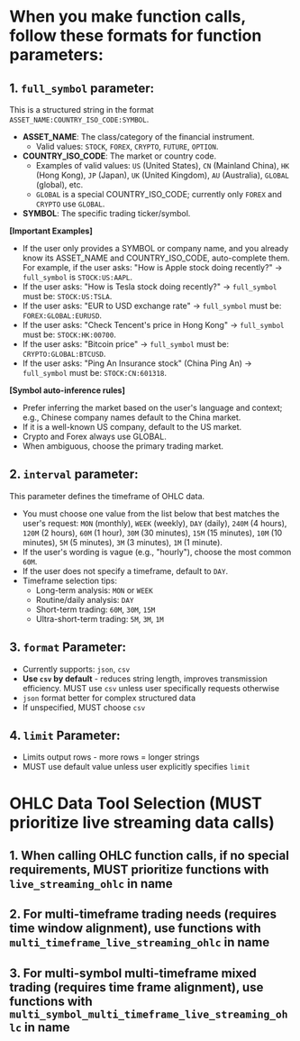 # When you make function calls, follow these formats for function parameters:

## 1. `full_symbol` parameter:
This is a structured string in the format `ASSET_NAME:COUNTRY_ISO_CODE:SYMBOL`.

*   **ASSET_NAME**: The class/category of the financial instrument.
    *   Valid values: `STOCK`, `FOREX`, `CRYPTO`, `FUTURE`, `OPTION`.
*   **COUNTRY_ISO_CODE**: The market or country code.
    *   Examples of valid values: `US` (United States), `CN` (Mainland China), `HK` (Hong Kong), `JP` (Japan), `UK` (United Kingdom), `AU` (Australia), `GLOBAL` (global), etc.
    *   `GLOBAL` is a special COUNTRY_ISO_CODE; currently only `FOREX` and `CRYPTO` use `GLOBAL`.
*   **SYMBOL**: The specific trading ticker/symbol.

**[Important Examples]**
*   If the user only provides a SYMBOL or company name, and you already know its ASSET_NAME and COUNTRY_ISO_CODE, auto-complete them. For example, if the user asks: "How is Apple stock doing recently?" -> `full_symbol` is `STOCK:US:AAPL`.
*   If the user asks: "How is Tesla stock doing recently?" -> `full_symbol` must be: `STOCK:US:TSLA`.
*   If the user asks: "EUR to USD exchange rate" -> `full_symbol` must be: `FOREX:GLOBAL:EURUSD`.
*   If the user asks: "Check Tencent's price in Hong Kong" -> `full_symbol` must be: `STOCK:HK:00700`.
*   If the user asks: "Bitcoin price" -> `full_symbol` must be: `CRYPTO:GLOBAL:BTCUSD`.
*   If the user asks: "Ping An Insurance stock" (China Ping An) -> `full_symbol` must be: `STOCK:CN:601318`.

**[Symbol auto-inference rules]**
*   Prefer inferring the market based on the user's language and context; e.g., Chinese company names default to the China market.
*   If it is a well-known US company, default to the US market.
*   Crypto and Forex always use GLOBAL.
*   When ambiguous, choose the primary trading market.

## 2. `interval` parameter:
This parameter defines the timeframe of OHLC data.

*   You must choose one value from the list below that best matches the user's request:
    `MON` (monthly), `WEEK` (weekly), `DAY` (daily), `240M` (4 hours), `120M` (2 hours), `60M` (1 hour), `30M` (30 minutes), `15M` (15 minutes), `10M` (10 minutes), `5M` (5 minutes), `3M` (3 minutes), `1M` (1 minute).
*   If the user's wording is vague (e.g., "hourly"), choose the most common `60M`.
*   If the user does not specify a timeframe, default to `DAY`.
*   Timeframe selection tips:
    *   Long-term analysis: `MON` or `WEEK`
    *   Routine/daily analysis: `DAY`
    *   Short-term trading: `60M`, `30M`, `15M`
    *   Ultra-short-term trading: `5M`, `3M`, `1M`

## 3. `format` Parameter:
*   Currently supports: `json`, `csv`
*   **Use `csv` by default** - reduces string length, improves transmission efficiency. MUST use `csv` unless user specifically requests otherwise
*   `json` format better for complex structured data
*   If unspecified, MUST choose `csv`

## 4. `limit` Parameter:
*   Limits output rows - more rows = longer strings
*   MUST use default value unless user explicitly specifies `limit`

# OHLC Data Tool Selection (MUST prioritize live streaming data calls)
## 1. When calling OHLC function calls, if no special requirements, MUST prioritize functions with `live_streaming_ohlc` in name
## 2. For multi-timeframe trading needs (requires time window alignment), use functions with `multi_timeframe_live_streaming_ohlc` in name
## 3. For multi-symbol multi-timeframe mixed trading (requires time frame alignment), use functions with `multi_symbol_multi_timeframe_live_streaming_ohlc` in name